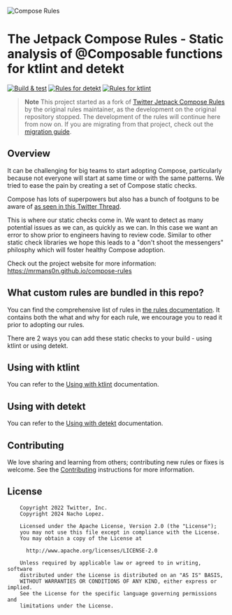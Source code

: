 ![Compose Rules](art/logo.webp)

# The Jetpack Compose Rules - Static analysis of @Composable functions for ktlint and detekt

[![Build & test](https://github.com/mrmans0n/compose-rules/actions/workflows/build.yaml/badge.svg?branch=main)](https://github.com/mrmans0n/compose-rules/actions/workflows/build.yaml?query=branch%3Amain)
[![Rules for detekt](https://img.shields.io/maven-central/v/io.nlopez.compose.rules/detekt)](https://central.sonatype.com/search?q=g%3Aio.nlopez.compose.rules.detekt)
[![Rules for ktlint](https://img.shields.io/maven-central/v/io.nlopez.compose.rules/ktlint)](https://central.sonatype.com/search?q=g%3Aio.nlopez.compose.rules.ktlint)

> **Note**
> This project started as a fork of [Twitter Jetpack Compose Rules](https://github.com/twitter/compose-rules) by the original rules maintainer, as the development on the original repository stopped. The development of the rules will continue here from now on. If you are migrating from that project, check out the [migration guide](https://mrmans0n.github.io/compose-rules/).

## Overview

It can be challenging for big teams to start adopting Compose, particularly because not everyone will start at same time or with the same patterns. We tried to ease the pain by creating a set of Compose static checks.

Compose has lots of superpowers but also has a bunch of footguns to be aware of [as seen in this Twitter Thread](https://twitter.com/mrmans0n/status/1507390768796909571).

This is where our static checks come in. We want to detect as many potential issues as we can, as quickly as we can. In this case we want an error to show prior to engineers having to review code. Similar to other static check libraries we hope this leads to a "don't shoot the messengers" philosphy which will foster healthy Compose adoption.

Check out the project website for more information: https://mrmans0n.github.io/compose-rules

## What custom rules are bundled in this repo?

You can find the comprehensive list of rules in [the rules documentation](https://mrmans0n.github.io/compose-rules/rules). It contains both the what and why for each rule, we encourage you to read it prior to adopting our rules.

There are 2 ways you can add these static checks to your build - using ktlint or using detekt.

## Using with ktlint

You can refer to the [Using with ktlint](https://mrmans0n.github.io/compose-rules/ktlint) documentation.

## Using with detekt

You can refer to the [Using with detekt](https://mrmans0n.github.io/compose-rules/detekt) documentation.

## Contributing

We love sharing and learning from others; contributing new rules or fixes is welcome. See the [Contributing](CONTRIBUTING.md) instructions for more information.

## License

```
    Copyright 2022 Twitter, Inc.
    Copyright 2024 Nacho Lopez.

    Licensed under the Apache License, Version 2.0 (the "License");
    you may not use this file except in compliance with the License.
    You may obtain a copy of the License at

      http://www.apache.org/licenses/LICENSE-2.0

    Unless required by applicable law or agreed to in writing, software
    distributed under the License is distributed on an "AS IS" BASIS,
    WITHOUT WARRANTIES OR CONDITIONS OF ANY KIND, either express or implied.
    See the License for the specific language governing permissions and
    limitations under the License.
```
